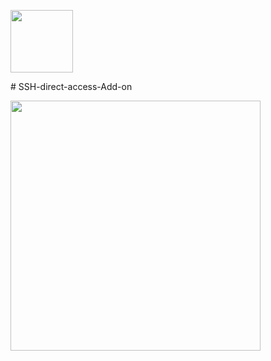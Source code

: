 <p align="left">
<img src="SwissBackup.svg" width="100">
</p>
# SSH-direct-access-Add-on
<p align="left">
<img src="images/device.png" width="400">
</p>
